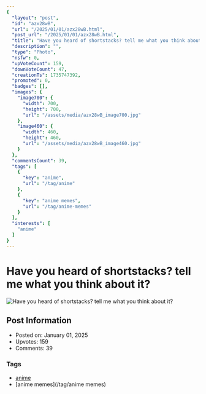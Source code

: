 ```yaml
---
{
  "layout": "post",
  "id": "azx28wB",
  "url": "/2025/01/01/azx28wB.html",
  "post_url": "/2025/01/01/azx28wB.html",
  "title": "Have you heard of shortstacks? tell me what you think about it?",
  "description": "",
  "type": "Photo",
  "nsfw": 0,
  "upVoteCount": 159,
  "downVoteCount": 47,
  "creationTs": 1735747392,
  "promoted": 0,
  "badges": [],
  "images": {
    "image700": {
      "width": 700,
      "height": 700,
      "url": "/assets/media/azx28wB_image700.jpg"
    },
    "image460": {
      "width": 460,
      "height": 460,
      "url": "/assets/media/azx28wB_image460.jpg"
    }
  },
  "commentsCount": 39,
  "tags": [
    {
      "key": "anime",
      "url": "/tag/anime"
    },
    {
      "key": "anime memes",
      "url": "/tag/anime-memes"
    }
  ],
  "interests": [
    "anime"
  ]
}
---
```


# Have you heard of shortstacks? tell me what you think about it?

![Have you heard of shortstacks? tell me what you think about it?](/assets/media/azx28wB_image700.jpg)

## Post Information

- Posted on: January 01, 2025
- Upvotes: 159
- Comments: 39

### Tags

- [anime](/tag/anime)
- [anime memes](/tag/anime memes)
